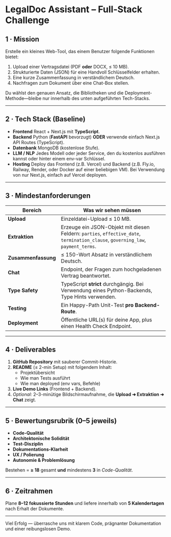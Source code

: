 # LegalDoc Assistant – Full-Stack Challenge

## 1 · Mission

Erstelle ein kleines Web-Tool, das einem Benutzer folgende Funktionen bietet:

1. Upload einer Vertragsdatei (PDF **oder** DOCX, ≤&nbsp;10&nbsp;MB).
2. Strukturierte Daten (JSON) für eine Handvoll Schlüsselfelder erhalten.
3. Eine kurze Zusammenfassung in verständlichem Deutsch.
4. Nachfragen zum Dokument über eine Chat-Box stellen.

Du wählst den genauen Ansatz, die Bibliotheken und die Deployment-Methode—bleibe nur innerhalb des unten aufgeführten Tech-Stacks.

---

## 2 · Tech Stack (Baseline)

* **Frontend** React + Next.js mit **TypeScript**.
* **Backend** Python (**FastAPI** bevorzugt) **ODER** verwende einfach Next.js API Routes (TypeScript).
* **Datenbank** MongoDB (kostenlose Stufe).
* **LLM / NLP** Jedes Modell oder jeder Service, den du kostenlos ausführen kannst oder hinter einem env-var Schlüssel.
* **Hosting** Deploy das Frontend (z.B. Vercel) und Backend (z.B. Fly.io, Railway, Render, oder Docker auf einer beliebigen VM). Bei Verwendung von nur Next.js, einfach auf Vercel deployen.

---

## 3 · Mindestanforderungen

| Bereich | Was wir sehen müssen |
|---------|---------------------|
| **Upload** | Einzeldatei-Upload ≤ 10 MB. |
| **Extraktion** | Erzeuge ein JSON-Objekt mit diesen Feldern: `parties`, `effective_date`, `termination_clause`, `governing_law`, `payment_terms`. |
| **Zusammenfassung** | ≤ 150-Wort Absatz in verständlichem Deutsch. |
| **Chat** | Endpoint, der Fragen zum hochgeladenen Vertrag beantwortet. |
| **Type Safety** | TypeScript **strict** durchgängig. Bei Verwendung eines Python-Backends, Type Hints verwenden. |
| **Testing** | Ein Happy-Path Unit-Test **pro Backend-Route**. |
| **Deployment** | Öffentliche URL(s) für deine App, plus einen Health Check Endpoint. |

---

## 4 · Deliverables

1. **GitHub Repository** mit sauberer Commit-Historie.
2. **README** (≤ 2-min Setup) mit folgendem Inhalt:
   * Projektübersicht
   * Wie man Tests ausführt
   * Wie man deployed (env vars, Befehle)
3. **Live Demo Links** (Frontend + Backend).
4. *Optional:* 2–3-minütige Bildschirmaufnahme, die **Upload ➜ Extraktion ➜ Chat** zeigt.

---

## 5 · Bewertungsrubrik (0–5 jeweils)

* **Code-Qualität**
* **Architektonische Solidität**
* **Test-Disziplin**
* **Dokumentations-Klarheit**
* **UX / Polierung**
* **Autonomie & Problemlösung**

Bestehen = **≥ 18** gesamt **und** mindestens **3** in *Code-Qualität*.

---

## 6 · Zeitrahmen

Plane **8–12 fokussierte Stunden** und liefere innerhalb von **5 Kalendertagen** nach Erhalt der Dokumente.

---

Viel Erfolg — überrasche uns mit klarem Code, prägnanter Dokumentation und einer reibungslosen Demo.